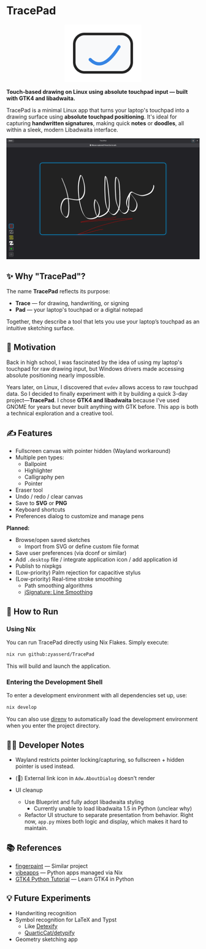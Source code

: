 # TracePad

<p align="center">
  <img src="data/icons/tracepad.svg" alt="TracePad Icon" width="200"/>
</p>

**Touch-based drawing on Linux using absolute touchpad input — built with GTK4 and libadwaita.**

TracePad is a minimal Linux app that turns your laptop's touchpad into a drawing surface using **absolute touchpad positioning**. It's ideal for capturing **handwritten signatures**, making quick **notes** or **doodles**, all within a sleek, modern Libadwaita interface.

![Screenshot](./data/screenshot1.png)


## ✨ Why "TracePad"?

The name **TracePad** reflects its purpose:

- **Trace** — for drawing, handwriting, or signing  
- **Pad** — your laptop's touchpad or a digital notepad  

Together, they describe a tool that lets you use your laptop’s touchpad as an intuitive sketching surface.

## 🧠 Motivation

Back in high school, I was fascinated by the idea of using my laptop's touchpad for raw drawing input, but Windows drivers made accessing absolute positioning nearly impossible.

Years later, on Linux, I discovered that `evdev` allows access to raw touchpad data. So I decided to finally experiment with it by building a quick 3-day project—**TracePad**. I chose **GTK4 and libadwaita** because I've used GNOME for years but never built anything with GTK before. This app is both a technical exploration and a creative tool.


## ✍️ Features

- Fullscreen canvas with pointer hidden (Wayland workaround)
- Multiple pen types:
  - Ballpoint
  - Highlighter
  - Calligraphy pen
  - Pointer
- Eraser tool
- Undo / redo / clear canvas
- Save to **SVG** or **PNG**
- Keyboard shortcuts
- Preferences dialog to customize and manage pens

**Planned:**
- Browse/open saved sketches  
  - Import from SVG or define custom file format
- Save user preferences (via dconf or similar)
- Add `.desktop` file / integrate application icon / add application id
- Publish to nixpkgs
- (Low-priority) Palm rejection for capacitive stylus
- (Low-priority) Real-time stroke smoothing  
  - Path smoothing algorithms  
  - [jSignature: Line Smoothing](https://willowsystems.github.io/jSignature/%2523%252Fabout%252Flinesmoothing%252F.html)


## 🚀 How to Run

### Using Nix

You can run TracePad directly using Nix Flakes. Simply execute:

```bash
nix run github:zyasserd/TracePad
```

This will build and launch the application.

### Entering the Development Shell

To enter a development environment with all dependencies set up, use:

```bash
nix develop
```

You can also use [direnv](https://direnv.net/) to automatically load the development environment when you enter the project directory.


## 🧑‍💻 Developer Notes

- Wayland restricts pointer locking/capturing, so fullscreen + hidden pointer is used instead.

-  (🐞) External link icon in `Adw.AboutDialog` doesn't render

- UI cleanup
  - Use Blueprint and fully adopt libadwaita styling  
    - Currently unable to load libadwaita 1.5 in Python (unclear why)
  - Refactor UI structure to separate presentation from behavior.
    Right now, `app.py` mixes both logic and display, which makes it hard to maintain.


## 📚 References
- [fingerpaint](https://github.com/Wazzaps/fingerpaint) — Similar project
- [vibeapps](https://github.com/knoopx/vibeapps) — Python apps managed via Nix
- [GTK4 Python Tutorial](https://github.com/Taiko2k/GTK4PythonTutorial) — Learn GTK4 in Python


## 💡 Future Experiments

- Handwriting recognition
- Symbol recognition for LaTeX and Typst  
  - Like [Detexify](http://detexify.kirelabs.org/)  
  - [QuarticCat/detypify](https://github.com/QuarticCat/detypify)
- Geometry sketching app
